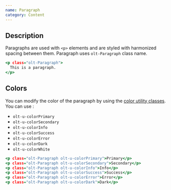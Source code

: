 ```yaml
---
name: Paragraph
category: Content
---
```


## Description

Paragraphs are used with `<p>` elements and are styled with harmonized spacing
between them. Paragraph uses `olt-Paragraph` class name.

```paragraph.html
<p class="olt-Paragraph">
  This is a paragraph.
</p>
```

## Colors

You can modify the color of the paragraph by using the 
[color utility classes](/#util). You can use : 

- `olt-u-colorPrimary`
- `olt-u-colorSecondary`
- `olt-u-colorInfo`
- `olt-u-colorSuccess`
- `olt-u-colorError`
- `olt-u-colorDark`
- `olt-u-colorWhite`

```colors.html
<p class="olt-Paragraph olt-u-colorPrimary">Primary</p>
<p class="olt-Paragraph olt-u-colorSecondary">Secondary</p>
<p class="olt-Paragraph olt-u-colorInfo">Info</p>
<p class="olt-Paragraph olt-u-colorSuccess">Success</p>
<p class="olt-Paragraph olt-u-colorError">Error</p>
<p class="olt-Paragraph olt-u-colorDark">Dark</p>
```

